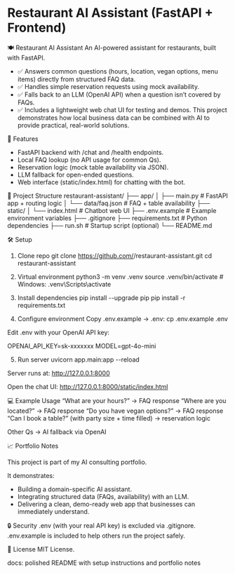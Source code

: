 # Restaurant AI Assistant (FastAPI + Frontend)

🍽️ Restaurant AI Assistant
An AI-powered assistant for restaurants, built with FastAPI.
- ✅ Answers common questions (hours, location, vegan options, menu items) directly from structured FAQ data.
- ✅ Handles simple reservation requests using mock availability.
- ✅ Falls back to an LLM (OpenAI API) when a question isn’t covered by FAQs.
- ✅ Includes a lightweight web chat UI for testing and demos.
This project demonstrates how local business data can be combined with AI to provide practical, real-world solutions.

🚀 Features
- FastAPI backend with /chat and /health endpoints.
- Local FAQ lookup (no API usage for common Qs).
- Reservation logic (mock table availability via JSON).
- LLM fallback for open-ended questions.
- Web interface (static/index.html) for chatting with the bot.

📂 Project Structure
restaurant-assistant/
├── app/
│   ├── main.py          # FastAPI app + routing logic
│   └── data/faq.json    # FAQ + table availability
├── static/
│   └── index.html       # Chatbot web UI
├── .env.example         # Example environment variables
├── .gitignore
├── requirements.txt     # Python dependencies
├── run.sh               # Startup script (optional)
└── README.md

🛠️ Setup
1. Clone repo
git clone https://github.com/<your-username>/restaurant-assistant.git
cd restaurant-assistant

2. Virtual environment
python3 -m venv .venv
source .venv/bin/activate   # Windows: .venv\Scripts\activate

3. Install dependencies
pip install --upgrade pip
pip install -r requirements.txt

4. Configure environment
Copy .env.example → .env:
cp .env.example .env

Edit .env with your OpenAI API key:

OPENAI_API_KEY=sk-xxxxxxx
MODEL=gpt-4o-mini

5. Run server
uvicorn app.main:app --reload


Server runs at: http://127.0.0.1:8000

Open the chat UI:
http://127.0.0.1:8000/static/index.html


💻 Example Usage
“What are your hours?” → FAQ response
“Where are you located?” → FAQ response
“Do you have vegan options?” → FAQ response
“Can I book a table?” (with party size + time filled) → reservation logic

Other Qs → AI fallback via OpenAI

📈 Portfolio Notes

This project is part of my AI consulting portfolio.

It demonstrates:
- Building a domain-specific AI assistant.
- Integrating structured data (FAQs, availability) with an LLM.
- Delivering a clean, demo-ready web app that businesses can immediately understand.

🔒 Security
.env (with your real API key) is excluded via .gitignore.
.env.example is included to help others run the project safely.


📜 License
MIT License.


docs: polished README with setup instructions and portfolio notes
